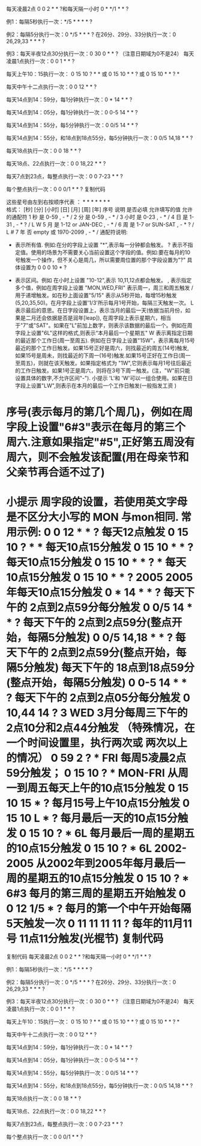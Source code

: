 每天凌晨2点  0 0 2 * * ?和每天隔一小时 0 * */1 * * ?

例1：每隔5秒执行一次：*/5 * * * * ?

例2：每隔5分执行一次：0 */5 * * * ?
在26分、29分、33分执行一次：0 26,29,33 * * * ?

例3：每天半夜12点30分执行一次：0 30 0 * * ? （注意日期域为0不是24）
每天凌晨1点执行一次：0 0 1 * * ?

每天上午10：15执行一次： 0 15 10 ? * * 或 0 15 10 * * ? 或 0 15 10 * * ? *

每天中午十二点执行一次：0 0 12 * * ?

每天14点到14：59分，每1分钟执行一次：0 * 14 * * ?

每天14点到14：05分，每1分钟执行一次：0 0-5 14 * * ?

每天14点到14：55分，每5分钟执行一次：0 0/5 14 * * ?

每天14点到14：55分，和18点到18点55分，每5分钟执行一次：0 0/5 14,18 * * ?

每天18点执行一次：0 0 18 * * ?

每天18点、22点执行一次：0 0 18,22 * * ?

每天7点到23点，每整点执行一次：0 0 7-23 * * ?

每个整点执行一次：0 0 0/1 * * ?
复制代码
 

这些星号由左到右按顺序代表 ：     *    *     *     *    *     *   *     
                              格式： [秒] [分] [小时] [日] [月] [周] [年] 
序号 说明 
  是否必填  允许填写的值 允许的通配符 
1  秒  是  0-59    , - * / 
2  分  是  0-59 
   , - * / 
3 小时  是  0-23   , - * / 
4  日  是  1-31   , - * ? / L W 
5  月  是  1-12 or JAN-DEC   , - * / 
6  周  是  1-7 or SUN-SAT   , - * ? / L # 
7  年  否  empty 或 1970-2099  , - * / 
通配符说明: 
* 表示所有值. 例如:在分的字段上设置 "*",表示每一分钟都会触发。 
? 表示不指定值。使用的场景为不需要关心当前设置这个字段的值。例如:要在每月的10号触发一个操作，但不关心是周几，所以需要周位置的那个字段设置为"?" 具体设置为 0 0 0 10 * ? 
- 表示区间。例如 在小时上设置 "10-12",表示 10,11,12点都会触发。 
, 表示指定多个值，例如在周字段上设置 "MON,WED,FRI" 表示周一，周三和周五触发 
/ 用于递增触发。如在秒上面设置"5/15" 表示从5秒开始，每增15秒触发(5,20,35,50)。在月字段上设置'1/3'所示每月1号开始，每隔三天触发一次。 
L 表示最后的意思。在日字段设置上，表示当月的最后一天(依据当前月份，如果是二月还会依据是否是润年[leap]), 在周字段上表示星期六，相当于"7"或"SAT"。如果在"L"前加上数字，则表示该数据的最后一个。例如在周字段上设置"6L"这样的格式,则表示“本月最后一个星期五" 
W 表示离指定日期的最近那个工作日(周一至周五). 例如在日字段上设置"15W"，表示离每月15号最近的那个工作日触发。如果15号正好是周六，则找最近的周五(14号)触发, 如果15号是周未，则找最近的下周一(16号)触发.如果15号正好在工作日(周一至周五)，则就在该天触发。如果指定格式为 "1W",它则表示每月1号往后最近的工作日触发。如果1号正是周六，则将在3号下周一触发。(注，"W"前只能设置具体的数字,不允许区间"-"). 
小提示 
'L'和 'W'可以一组合使用。如果在日字段上设置"LW",则表示在本月的最后一个工作日触发(一般指发工资 ) 
# 序号(表示每月的第几个周几)，例如在周字段上设置"6#3"表示在每月的第三个周六.注意如果指定"#5",正好第五周没有周六，则不会触发该配置(用在母亲节和父亲节再合适不过了) 
小提示 
周字段的设置，若使用英文字母是不区分大小写的 MON 与mon相同. 
常用示例: 
0 0 12 * * ? 每天12点触发 
0 15 10 ? * * 每天10点15分触发 
0 15 10 * * ? 每天10点15分触发 
0 15 10 * * ? * 每天10点15分触发 
0 15 10 * * ? 2005 2005年每天10点15分触发 
0 * 14 * * ? 每天下午的 2点到2点59分每分触发 
0 0/5 14 * * ? 每天下午的 2点到2点59分(整点开始，每隔5分触发) 
0 0/5 14,18 * * ? 每天下午的 2点到2点59分(整点开始，每隔5分触发) 
每天下午的 18点到18点59分(整点开始，每隔5分触发) 
0 0-5 14 * * ? 每天下午的 2点到2点05分每分触发 
0 10,44 14 ? 3 WED     3月分每周三下午的 2点10分和2点44分触发 （特殊情况，在一个时间设置里，执行两次或 两次以上的情况） 
0 59 2 ? * FRI    每周5凌晨2点59分触发； 
0 15 10 ? * MON-FRI 从周一到周五每天上午的10点15分触发 
0 15 10 15 * ? 每月15号上午10点15分触发 
0 15 10 L * ? 每月最后一天的10点15分触发 
0 15 10 ? * 6L 每月最后一周的星期五的10点15分触发 
0 15 10 ? * 6L 2002-2005 从2002年到2005年每月最后一周的星期五的10点15分触发 
0 15 10 ? * 6#3 每月的第三周的星期五开始触发 
0 0 12 1/5 * ? 每月的第一个中午开始每隔5天触发一次 
0 11 11 11 11 ? 每年的11月11号 11点11分触发(光棍节)
复制代码
====================================================================================================

 

复制代码
每天凌晨2点  0 0 2 * * ?和每天隔一小时 0 * */1 * * ?

例1：每隔5秒执行一次：*/5 * * * * ?

例2：每隔5分执行一次：0 */5 * * * ?
在26分、29分、33分执行一次：0 26,29,33 * * * ?

例3：每天半夜12点30分执行一次：0 30 0 * * ? （注意日期域为0不是24）
每天凌晨1点执行一次：0 0 1 * * ?

每天上午10：15执行一次： 0 15 10 ? * * 或 0 15 10 * * ? 或 0 15 10 * * ? *

每天中午十二点执行一次：0 0 12 * * ?

每天14点到14：59分，每1分钟执行一次：0 * 14 * * ?

每天14点到14：05分，每1分钟执行一次：0 0-5 14 * * ?

每天14点到14：55分，每5分钟执行一次：0 0/5 14 * * ?

每天14点到14：55分，和18点到18点55分，每5分钟执行一次：0 0/5 14,18 * * ?

每天18点执行一次：0 0 18 * * ?

每天18点、22点执行一次：0 0 18,22 * * ?

每天7点到23点，每整点执行一次：0 0 7-23 * * ?

每个整点执行一次：0 0 0/1 * * ?
